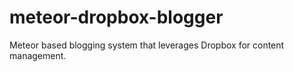 # meteor-dropbox-blogger
Meteor based blogging system that leverages Dropbox for content management.

